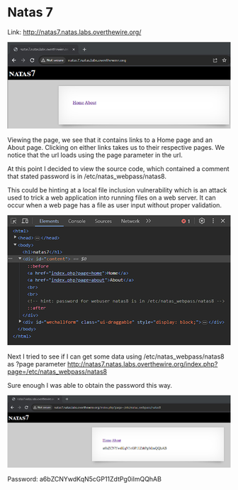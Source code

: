 # Natas 7

Link: http://natas7.natas.labs.overthewire.org/

![Default web page appearance.](../images/natas7/defaultPage.png)

Viewing the page, we see that it contains links to a Home page and an About page. Clicking on either links takes us to their respective pages. We notice that the url loads using the page parameter in the url.

At this point I decided to view the source code, which contained a comment that stated password is in /etc/natas_webpass/natas8.

This could be hinting at a local file inclusion vulnerability which is an attack used to trick a web application into running files on a web server. It can occur when a web page has a file as user input without proper validation.

![Page source code.](../images/natas7/sourceCode.png)

Next I tried to see if I can get some data using /etc/natas_webpass/natas8 as ?page parameter http://natas7.natas.labs.overthewire.org/index.php?page=/etc/natas_webpass/natas8

Sure enough I was able to obtain the password this way.

![Password.](../images/natas7/password.png)

Password: a6bZCNYwdKqN5cGP11ZdtPg0iImQQhAB